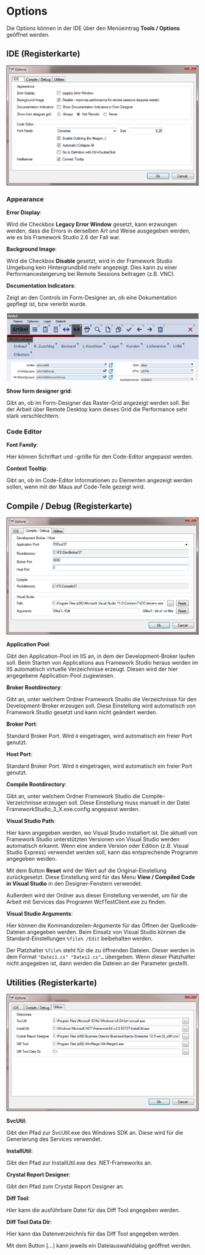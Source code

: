 # Options

Die Options können in der IDE über den Menüeintrag **Tools / Options** geöffnet werden.

## IDE (Registerkarte)

![Register IDE](media/options-ide.png)

### Appearance

**Error Display**:

Wird die Checkbox **Legacy Error Window** gesetzt, kann erzwungen werden, dass die Errors in derselben Art und Weise ausgegeben werden, wie es bis Framework Studio 2.6 der Fall war.

**Background Image**:

Wird die Checkbox **Disable** gesetzt, wird in der Framework Studio Umgebung kein Hintergrundbild mehr angezeigt. Dies kann zu einer Performancesteigerung bei Remote Sessions beitragen (z.B. VNC).

**Documentation Indicators**:

Zeigt an den Controls im Form-Designer an, ob eine Dokumentation gepflegt ist, bzw vererbt wurde.

![Doc Indicators](../documentation/media/documentation-indicators.png)

**Show form designer grid**:

Gibt an, ob im Form-Designer das Raster-Grid angezeigt werden soll. Bei der Arbeit über Remote Desktop kann dieses Grid die Performance sehr stark verschlechtern.

### Code Editor

**Font Family**:

Hier können Schriftart und -größe für den Code-Editor angepasst werden.

**Context Tooltip**:

Gibt an, ob im Code-Editor Informationen zu Elementen angezeigt werden sollen, wenn mit der Maus auf Code-Teile gezeigt wird.

## Compile / Debug (Registerkarte)

![Register Compile](media/options-compile.png)

**Application Pool**:

Gibt den Application-Pool im IIS an, in dem der Development-Broker laufen soll. Beim Starten von Applications aus Framework Studio heraus werden im IIS automatisch virtuelle Verzeichnisse erzeugt. Diesen wird der hier angegebene Application-Pool zugewiesen.

**Broker Rootdirectory**:

Gibt an, unter welchem Ordner Framework Studio die Verzeichnisse für den Development-Broker erzeugen soll. Diese Einstellung wird automatisch von Framework Studio gesetzt und kann nicht geändert werden.

**Broker Port**:

Standard Broker Port. Wird `0` eingetragen, wird automatisch ein freier Port genutzt.

**Host Port**:

Standard Broker Port. Wird `0` eingetragen, wird automatisch ein freier Port genutzt.

**Compile Rootdirectory**:

Gibt an, unter welchem Ordner Framework Studio die Compile-Verzeichnisse erzeugen soll. Diese Einstellung muss manuell in der Datei FrameworkStudio_3_X.exe.config angepasst werden.

**Visual Studio Path**:

Hier kann angegeben werden, wo Visual Studio installiert ist. Die aktuell von Framework Studio unterstützten Versionen von Visual Studio werden automatisch erkannt. Wenn eine andere Version oder Edition (z.B. Visual Studio Express) verwendet werden soll, kann das entsprechende Programm angegeben werden.

Mit dem Button **Reset** wird der Wert auf die Original-Einstellung zurückgesetzt.
Diese Einstellung wird für das Menu **View /  Compiled Code in Visual Studio** in den Designer-Fenstern verwendet.

Außerdem wird der Ordner aus dieser Einstellung verwendet, um für die Arbeit mit Services das Programm WcfTestClient.exe zu finden.

**Visual Studio Arguments**:

Hier können die Kommandozeilen-Argumente für das Öffnen der Quellcode-Dateien angegeben werden. Beim Einsatz von Visual Studio können die Standard-Einstellungen `%file% /Edit` beibehalten werden.

Der Platzhalter `%file%` steht für die zu öffnenden Dateien. Dieser werden in dem Format `"Datei1.cs" "Datei2.cs"…` übergeben. Wenn dieser Platzhalter nicht angegeben ist, dann werden die Dateien an der Parameter gestellt.

## Utilities (Registerkarte)

![Register Utilities](media/options-utilities.png)

**SvcUtil**:

Gibt den Pfad zur SvcUtil.exe des Windows SDK an. Diese wird für die Generierung des Services verwendet.

**InstallUtil**:

Gibt den Pfad zur InstallUtil.exe des .NET-Frameworks an.

**Crystal Report Designer**:

Gibt den Pfad zum Crystal Report Designer an.

**Diff Tool**:

Hier kann die ausführbare Datei für das Diff Tool angegeben werden.

**Diff Tool Data Dir**:

Hier kann das Datenverzeichnis für das Diff Tool angegeben werden.

Mit dem Button [...]  kann jeweils ein Dateiauswahldialog geöffnet werden.
